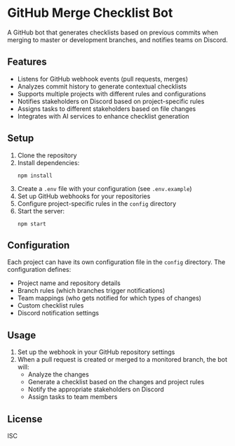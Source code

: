 # GitHub Merge Checklist Bot

A GitHub bot that generates checklists based on previous commits when merging to master or development branches, and notifies teams on Discord.

## Features

- Listens for GitHub webhook events (pull requests, merges)
- Analyzes commit history to generate contextual checklists
- Supports multiple projects with different rules and configurations
- Notifies stakeholders on Discord based on project-specific rules
- Assigns tasks to different stakeholders based on file changes
- Integrates with AI services to enhance checklist generation

## Setup

1. Clone the repository
2. Install dependencies:
   ```
   npm install
   ```
3. Create a `.env` file with your configuration (see `.env.example`)
4. Set up GitHub webhooks for your repositories
5. Configure project-specific rules in the `config` directory
6. Start the server:
   ```
   npm start
   ```

## Configuration

Each project can have its own configuration file in the `config` directory. The configuration defines:

- Project name and repository details
- Branch rules (which branches trigger notifications)
- Team mappings (who gets notified for which types of changes)
- Custom checklist rules
- Discord notification settings

## Usage

1. Set up the webhook in your GitHub repository settings
2. When a pull request is created or merged to a monitored branch, the bot will:
   - Analyze the changes
   - Generate a checklist based on the changes and project rules
   - Notify the appropriate stakeholders on Discord
   - Assign tasks to team members

## License

ISC 